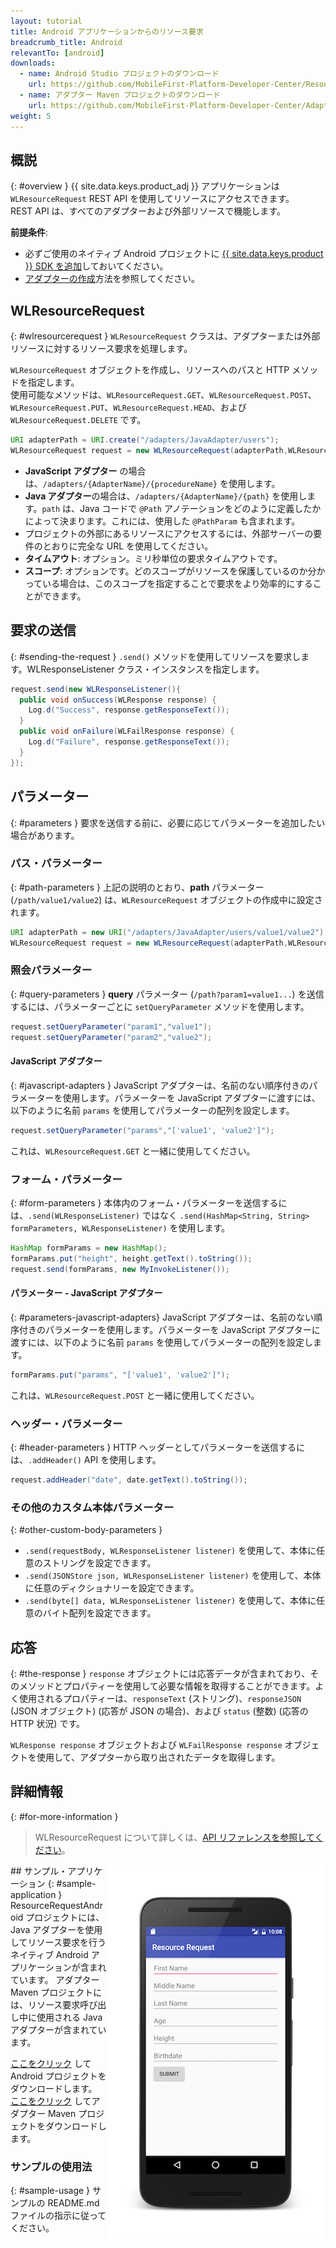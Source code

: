 ```yaml
---
layout: tutorial
title: Android アプリケーションからのリソース要求
breadcrumb_title: Android
relevantTo: [android]
downloads:
  - name: Android Studio プロジェクトのダウンロード
    url: https://github.com/MobileFirst-Platform-Developer-Center/ResourceRequestAndroid/tree/release80
  - name: アダプター Maven プロジェクトのダウンロード
    url: https://github.com/MobileFirst-Platform-Developer-Center/Adapters/tree/release80
weight: 5
---
```

<!-- NLS_CHARSET=UTF-8 -->
## 概説
{: #overview }
{{ site.data.keys.product_adj }} アプリケーションは `WLResourceRequest` REST API を使用してリソースにアクセスできます。  
REST API は、すべてのアダプターおよび外部リソースで機能します。

**前提条件**:

- 必ずご使用のネイティブ Android プロジェクトに [{{ site.data.keys.product }} SDK を追加](../../../application-development/sdk/android)しておいてください。
- [アダプターの作成](../../../adapters/creating-adapters)方法を参照してください。

## WLResourceRequest
{: #wlresourcerequest }
`WLResourceRequest` クラスは、アダプターまたは外部リソースに対するリソース要求を処理します。

 `WLResourceRequest` オブジェクトを作成し、リソースへのパスと HTTP メソッドを指定します。  
使用可能なメソッドは、`WLResourceRequest.GET`、`WLResourceRequest.POST`、`WLResourceRequest.PUT`、`WLResourceRequest.HEAD`、および `WLResourceRequest.DELETE` です。

```java
URI adapterPath = URI.create("/adapters/JavaAdapter/users");
WLResourceRequest request = new WLResourceRequest(adapterPath,WLResourceRequest.GET);
```

* **JavaScript アダプター** の場合は、`/adapters/{AdapterName}/{procedureName}` を使用します。
* **Java アダプター**の場合は、`/adapters/{AdapterName}/{path}` を使用します。`path` は、Java コードで `@Path` アノテーションをどのように定義したかによって決まります。これには、使用した `@PathParam` も含まれます。
* プロジェクトの外部にあるリソースにアクセスするには、外部サーバーの要件のとおりに完全な URL を使用してください。
* **タイムアウト**: オプション。ミリ秒単位の要求タイムアウトです。
* **スコープ**: オプションです。どのスコープがリソースを保護しているのか分かっている場合は、このスコープを指定することで要求をより効率的にすることができます。

## 要求の送信
{: #sending-the-request }
`.send()` メソッドを使用してリソースを要求します。WLResponseListener クラス・インスタンスを指定します。

```java
request.send(new WLResponseListener(){
  public void onSuccess(WLResponse response) {
    Log.d("Success", response.getResponseText());
  }
  public void onFailure(WLFailResponse response) {
    Log.d("Failure", response.getResponseText());
  }
});
```

## パラメーター
{: #parameters }
要求を送信する前に、必要に応じてパラメーターを追加したい場合があります。

### パス・パラメーター
{: #path-parameters }
上記の説明のとおり、**path** パラメーター (`/path/value1/value2`) は、`WLResourceRequest` オブジェクトの作成中に設定されます。

```java
URI adapterPath = new URI("/adapters/JavaAdapter/users/value1/value2");
WLResourceRequest request = new WLResourceRequest(adapterPath,WLResourceRequest.GET);
```

### 照会パラメーター
{: #query-parameters }
**query** パラメーター (`/path?param1=value1...`) を送信するには、パラメーターごとに `setQueryParameter` メソッドを使用します。

```java
request.setQueryParameter("param1","value1");
request.setQueryParameter("param2","value2");
```

#### JavaScript アダプター
{: #javascript-adapters }
JavaScript アダプターは、名前のない順序付きのパラメーターを使用します。パラメーターを JavaScript アダプターに渡すには、以下のように名前 `params` を使用してパラメーターの配列を設定します。

```java
request.setQueryParameter("params","['value1', 'value2']");
```

これは、`WLResourceRequest.GET` と一緒に使用してください。

### フォーム・パラメーター
{: #form-parameters }
本体内のフォーム・パラメーターを送信するには、`.send(WLResponseListener)` ではなく `.send(HashMap<String, String> formParameters, WLResponseListener)` を使用します。  

```java
HashMap formParams = new HashMap();
formParams.put("height", height.getText().toString());
request.send(formParams, new MyInvokeListener());
```    

#### パラメーター - JavaScript アダプター
{: #parameters-javascript-adapters}
JavaScript アダプターは、名前のない順序付きのパラメーターを使用します。パラメーターを JavaScript アダプターに渡すには、以下のように名前 `params` を使用してパラメーターの配列を設定します。

```java
formParams.put("params", "['value1', 'value2']");
```

これは、`WLResourceRequest.POST` と一緒に使用してください。

### ヘッダー・パラメーター
{: #header-parameters }
HTTP ヘッダーとしてパラメーターを送信するには、`.addHeader()` API を使用します。

```java
request.addHeader("date", date.getText().toString());
```

### その他のカスタム本体パラメーター
{: #other-custom-body-parameters }
- `.send(requestBody, WLResponseListener listener)` を使用して、本体に任意のストリングを設定できます。
- `.send(JSONStore json, WLResponseListener listener)` を使用して、本体に任意のディクショナリーを設定できます。
- `.send(byte[] data, WLResponseListener listener)` を使用して、本体に任意のバイト配列を設定できます。

## 応答
{: #the-response }
`response` オブジェクトには応答データが含まれており、そのメソッドとプロパティーを使用して必要な情報を取得することができます。よく使用されるプロパティーは、`responseText` (ストリング)、`responseJSON` (JSON オブジェクト) (応答が JSON の場合)、および `status` (整数) (応答の HTTP 状況) です。

`WLResponse response` オブジェクトおよび `WLFailResponse response` オブジェクトを使用して、アダプターから取り出されたデータを取得します。

## 詳細情報
{: #for-more-information }
> WLResourceRequest について詳しくは、[API リファレンスを参照してください](../../../api/client-side-api/java/client/)。

<img alt="サンプル・アプリケーションのイメージ" src="resource-request-success-android.png" style="float:right"/>
## サンプル・アプリケーション
{: #sample-application }
ResourceRequestAndroid プロジェクトには、Java アダプターを使用してリソース要求を行うネイティブ Android アプリケーションが含まれています。  
アダプター Maven プロジェクトには、リソース要求呼び出し中に使用される Java アダプターが含まれています。

[ここをクリック](https://github.com/MobileFirst-Platform-Developer-Center/ResourceRequestAndroid/tree/release80) して Android プロジェクトをダウンロードします。  
[ここをクリック](https://github.com/MobileFirst-Platform-Developer-Center/Adapters/tree/release80) してアダプター Maven プロジェクトをダウンロードします。

### サンプルの使用法
{: #sample-usage }
サンプルの README.md ファイルの指示に従ってください。
